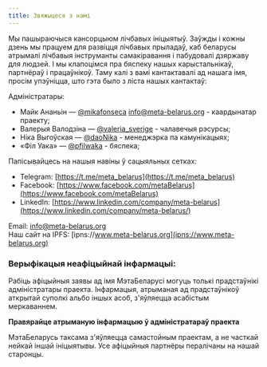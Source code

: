 ```yaml
---
title: Звяжыцеся з намі
---
```

Мы пашыраючыся кансорцыюм лічбавых ініцыятыў. Заўжды і кожны
дзень мы працуем для развіцця лічбавых прыладаў, каб беларусы атрымалі лічбавыя
інструманты самакіравання і пабудовалі дзяржаву для людзей. І мы клапоцімся пра
бяспеку нашых карыстальнікаў, партнёраў і працаўнікоў. Таму калі з вамі
кантактавалі ад нашага імя, просім упэўніцца, што гэта было з ліста
нашых кантактаў:

 
Адміністратары:

- Майк Ананьін — [@mikafonseca](https://t.me/mikafonseca) info@meta-belarus.org - каардынатар праекту;
- Валерыя Валодзіна — [@valeria_sverige](https://t.me/valeria_sverige) - чалавечыя рэсурсы;
- Ніка Выгоўская — [@daoNika](https://t.me/daoNika) - менеджэрка па камунікацыях;
- «Філ Уака» — [@pfilwaka](https://t.me/pfilwaka) - бяспека;

Папісывайцесь на нашыя навіны ў сацыяльных сетках:

 - Telegram: [https://t.me/meta_belarus](https://t.me/meta_belarus)
 - Facebook: [https://www.facebook.com/metaBelarus](https://www.facebook.com/metaBelarus)
 - LinkedIn: [https://www.linkedin.com/company/meta-belarus](https://www.linkedin.com/company/meta-belarus/)
 
Email: info@meta-belarus.org   
Наш сайт на IPFS: [ipns://www.meta-belarus.org](ipns://www.meta-belarus.org)

### Верыфікацыя неафіцыйнай інфармацыі:

Рабіць афіцыйныя заявы ад імя МэтаБеларусі могуць толькі прадстаўнікі адміністратары праекта. Інфармацыя, атрыманая ад прадстаўнікоў аткрытай суполкі альбо іншых асоб, з'яўляецца асабістым меркаваннем.

**Правярайце атрыманую інфармацыю ў адміністратараў праекта**

МэтаБеларусь таксама з'яўляецца самастойным праектам, а не часткай нейкай іншай ініцыятывы. Усе афіцыйныя партнёры пералічаны на нашай старонцы. 
